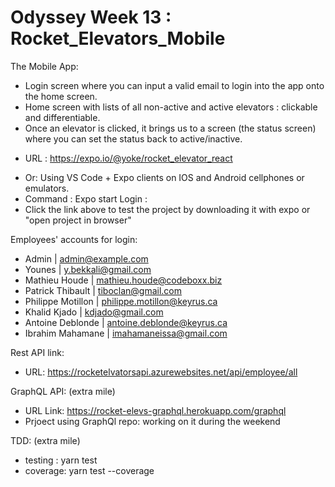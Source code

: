 # Odyssey Week 13 : Rocket_Elevators_Mobile

The Mobile App:
  -  Login screen where you can input a valid email to login into the app onto the home screen.
  -  Home screen with lists of all non-active and active elevators  : clickable and differentiable.
  -  Once an elevator is clicked, it brings us to a screen (the status screen) where you can set the status back to     active/inactive.
  
 * URL : https://expo.io/@yoke/rocket_elevator_react
 - Or: Using VS Code + Expo clients on IOS and Android cellphones or emulators.
 - Command : Expo start
 Login :
 - Click the link above to test the project by downloading it with expo or "open project in browser"

 Employees' accounts for login:

 - Admin | admin@example.com
 - Younes | y.bekkali@gmail.com
 -  Mathieu Houde | mathieu.houde@codeboxx.biz
 - Patrick Thibault | tiboclan@gmail.com
 - Philippe Motillon | philippe.motillon@keyrus.ca
-  Khalid Kjado | kdjado@gmail.com
-  Antoine Deblonde | antoine.deblonde@keyrus.ca
-  Ibrahim Mahamane | imahamaneissa@gmail.com

Rest API link:
 - URL: https://rocketelvatorsapi.azurewebsites.net/api/employee/all

GraphQL API: (extra mile)
 - URL Link: https://rocket-elevs-graphql.herokuapp.com/graphql 
 - Prjoect using GraphQl repo: working on it during the weekend
 
 
TDD: (extra mile)
 - testing : yarn test
 - coverage: yarn test --coverage
